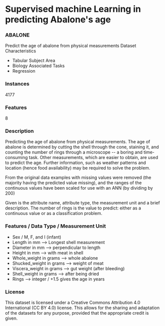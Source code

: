 # Supervised machine Learning in predicting Abalone's age

###   ABALONE
Predict the age of abalone from physical measurements
Dataset Characteristics
- Tabular
Subject Area
- Biology
Associated Tasks
- Regression
### Instances
4177
### Features
8

### Description
Predicting the age of abalone from physical measurements.  The age of abalone is determined by cutting the shell through the cone, staining it, and counting the number of rings through a microscope -- a boring and time-consuming task.  Other measurements, which are easier to obtain, are used to predict the age.  Further information, such as weather patterns and location (hence food availability) may be required to solve the problem.

From the original data examples with missing values were removed (the majority having the predicted value missing), and the ranges of the continuous values have been scaled for use with an ANN (by dividing by 200)


Given is the attribute name, attribute type, the measurement unit and a brief description.  The number of rings is the value to predict: either as a continuous value or as a classification problem.

### Features / Data Type / Measurement Unit 
- Sex / M, F, and I (infant)
- Length in mm --> Longest shell measurement
- Diameter in mm --> perpendicular to length
- Height in mm --> with meat in shell
- Whole_weight in grams --> whole abalone
- Shucked_weight in grams --> weight of meat
- Viscera_weight in grams --> gut weight (after bleeding)
- Shell_weight in grams --> after being dried
- Rings --> integer / +1.5 gives the age in years



### License
This dataset is licensed under a Creative Commons Attribution 4.0 International (CC BY 4.0) license.
This allows for the sharing and adaptation of the datasets for any purpose, provided that the appropriate credit is given.
